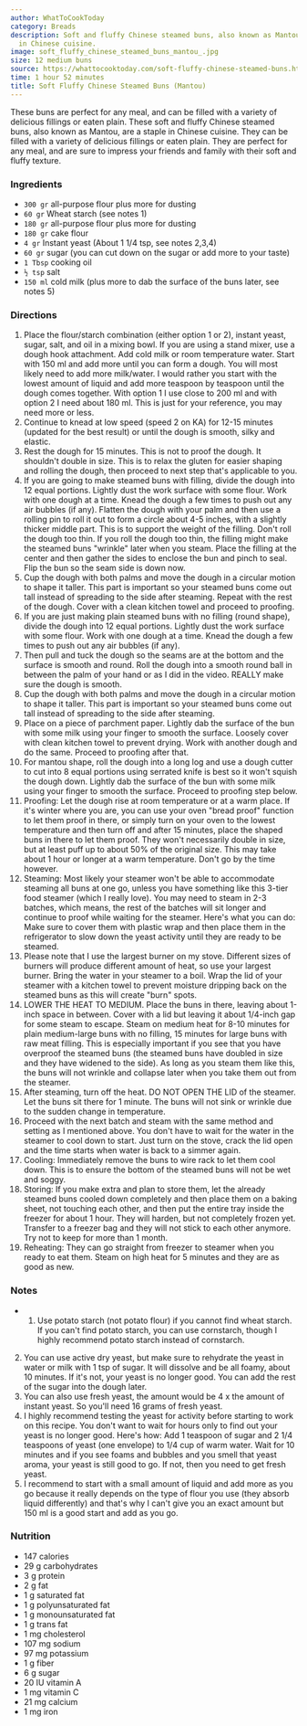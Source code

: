 ```yaml
---
author: WhatToCookToday
category: Breads
description: Soft and fluffy Chinese steamed buns, also known as Mantou, are a staple
  in Chinese cuisine.
image: soft_fluffy_chinese_steamed_buns_mantou_.jpg
size: 12 medium buns
source: https://whattocooktoday.com/soft-fluffy-chinese-steamed-buns.html
time: 1 hour 52 minutes
title: Soft Fluffy Chinese Steamed Buns (Mantou)
---
```


These buns are perfect for any meal, and can be filled with a variety of delicious fillings or eaten plain. These soft and fluffy Chinese steamed buns, also known as Mantou, are a staple in Chinese cuisine. They can be filled with a variety of delicious fillings or eaten plain. They are perfect for any meal, and are sure to impress your friends and family with their soft and fluffy texture.

### Ingredients

* `300 gr` all-purpose flour plus more for dusting
* `60 gr` Wheat starch (see notes 1)
* `180 gr` all-purpose flour plus more for dusting
* `180 gr` cake flour
* `4 gr` Instant yeast (About 1 1/4 tsp, see notes 2,3,4)
* `60 gr` sugar (you can cut down on the sugar or add more to your taste)
* `1 Tbsp` cooking oil
* `½ tsp` salt
* `150 ml` cold milk (plus more to dab the surface of the buns later, see notes 5)

### Directions

1. Place the flour/starch combination (either option 1 or 2), instant yeast, sugar, salt, and oil in a mixing bowl. If you are using a stand mixer, use a dough hook attachment. Add cold milk or room temperature water. Start with 150 ml and add more until you can form a dough. You will most likely need to add more milk/water. I would rather you start with the lowest amount of liquid and add more teaspoon by teaspoon until the dough comes together. With option 1 I use close to 200 ml and with option 2 I need about 180 ml. This is just for your reference, you may need more or less.
2. Continue to knead at low speed (speed 2 on KA) for 12-15 minutes (updated for the best result) or until the dough is smooth, silky and elastic.
3. Rest the dough for 15 minutes. This is not to proof the dough. It shouldn't double in size. This is to relax the gluten for easier shaping and rolling the dough, then proceed to next step that's applicable to you.
4. If you are going to make steamed buns with filling, divide the dough into 12 equal portions. Lightly dust the work surface with some flour. Work with one dough at a time. Knead the dough a few times to push out any air bubbles (if any). Flatten the dough with your palm and then use a rolling pin to roll it out to form a circle about 4-5 inches, with a slightly thicker middle part. This is to support the weight of the filling. Don't roll the dough too thin. If you roll the dough too thin, the filling might make the steamed buns "wrinkle" later when you steam. Place the filling at the center and then gather the sides to enclose the bun and pinch to seal. Flip the bun so the seam side is down now.
5. Cup the dough with both palms and move the dough in a circular motion to shape it taller. This part is important so your steamed buns come out tall instead of spreading to the side after steaming. Repeat with the rest of the dough. Cover with a clean kitchen towel and proceed to proofing.
6. If you are just making plain steamed buns with no filling (round shape), divide the dough into 12 equal portions. Lightly dust the work surface with some flour. Work with one dough at a time. Knead the dough a few times to push out any air bubbles (if any).
7. Then pull and tuck the dough so the seams are at the bottom and the surface is smooth and round. Roll the dough into a smooth round ball in between the palm of your hand or as I did in the video. REALLY make sure the dough is smooth.
8. Cup the dough with both palms and move the dough in a circular motion to shape it taller. This part is important so your steamed buns come out tall instead of spreading to the side after steaming.
9. Place on a piece of parchment paper. Lightly dab the surface of the bun with some milk using your finger to smooth the surface. Loosely cover with clean kitchen towel to prevent drying. Work with another dough and do the same. Proceed to proofing after that.
10. For mantou shape, roll the dough into a long log and use a dough cutter to cut into 8 equal portions using serrated knife is best so it won't squish the dough down. Lightly dab the surface of the bun with some milk using your finger to smooth the surface. Proceed to proofing step below.
11. Proofing: Let the dough rise at room temperature or at a warm place. If it's winter where you are, you can use your oven "bread proof" function to let them proof in there, or simply turn on your oven to the lowest temperature and then turn off and after 15 minutes, place the shaped buns in there to let them proof. They won't necessarily double in size, but at least puff up to about 50% of the original size. This may take about 1 hour or longer at a warm temperature. Don't go by the time however.
12. Steaming: Most likely your steamer won't be able to accommodate steaming all buns at one go, unless you have something like this 3-tier food steamer (which I really love). You may need to steam in 2-3 batches, which means, the rest of the batches will sit longer and continue to proof while waiting for the steamer. Here's what you can do: Make sure to cover them with plastic wrap and then place them in the refrigerator to slow down the yeast activity until they are ready to be steamed.
13. Please note that I use the largest burner on my stove. Different sizes of burners will produce different amount of heat, so use your largest burner. Bring the water in your steamer to a boil. Wrap the lid of your steamer with a kitchen towel to prevent moisture dripping back on the steamed buns as this will create "burn" spots.
14. LOWER THE HEAT TO MEDIUM. Place the buns in there, leaving about 1-inch space in between. Cover with a lid but leaving it about 1/4-inch gap for some steam to escape. Steam on medium heat for 8-10 minutes for plain medium-large buns with no filling, 15 minutes for large buns with raw meat filling. This is especially important if you see that you have overproof the steamed buns (the steamed buns have doubled in size and they have widened to the side). As long as you steam them like this, the buns will not wrinkle and collapse later when you take them out from the steamer.
15. After steaming, turn off the heat. DO NOT OPEN THE LID of the steamer. Let the buns sit there for 1 minute. The buns will not sink or wrinkle due to the sudden change in temperature.
16. Proceed with the next batch and steam with the same method and setting as I mentioned above. You don't have to wait for the water in the steamer to cool down to start. Just turn on the stove, crack the lid open and the time starts when water is back to a simmer again.
17. Cooling: Immediately remove the buns to wire rack to let them cool down. This is to ensure the bottom of the steamed buns will not be wet and soggy.
18. Storing: If you make extra and plan to store them, let the already steamed buns cooled down completely and then place them on a baking sheet, not touching each other, and then put the entire tray inside the freezer for about 1 hour. They will harden, but not completely frozen yet. Transfer to a freezer bag and they will not stick to each other anymore. Try not to keep for more than 1 month.
19. Reheating: They can go straight from freezer to steamer when you ready to eat them. Steam on high heat for 5 minutes and they are as good as new.

### Notes

- 1. Use potato starch (not potato flour) if you cannot find wheat starch. If you can't find potato starch, you can use cornstarch, though I highly recommend potato starch instead of cornstarch.
2. You can use active dry yeast, but make sure to rehydrate the yeast in water or milk with 1 tsp of sugar. It will dissolve and be all foamy, about 10 minutes. If it's not, your yeast is no longer good. You can add the rest of the sugar into the dough later.
3. You can also use fresh yeast, the amount would be 4 x the amount of instant yeast. So you'll need 16 grams of fresh yeast.
4. I highly recommend testing the yeast for activity before starting to work on this recipe. You don't want to wait for hours only to find out your yeast is no longer good. Here's how: Add 1 teaspoon of sugar and 2 1/4 teaspoons of yeast (one envelope) to 1/4 cup of warm water. Wait for 10 minutes and if you see foams and bubbles and you smell that yeast aroma, your yeast is still good to go. If not, then you need to get fresh yeast.
5. I recommend to start with a small amount of liquid and add more as you go because it really depends on the type of flour you use (they absorb liquid differently) and that's why I can't give you an exact amount but 150 ml is a good start and add as you go.

### Nutrition

* 147 calories
* 29 g carbohydrates
* 3 g protein
* 2 g fat
* 1 g saturated fat
* 1 g polyunsaturated fat
* 1 g monounsaturated fat
* 1 g trans fat
* 1 mg cholesterol
* 107 mg sodium
* 97 mg potassium
* 1 g fiber
* 6 g sugar
* 20 IU vitamin A
* 1 mg vitamin C
* 21 mg calcium
* 1 mg iron